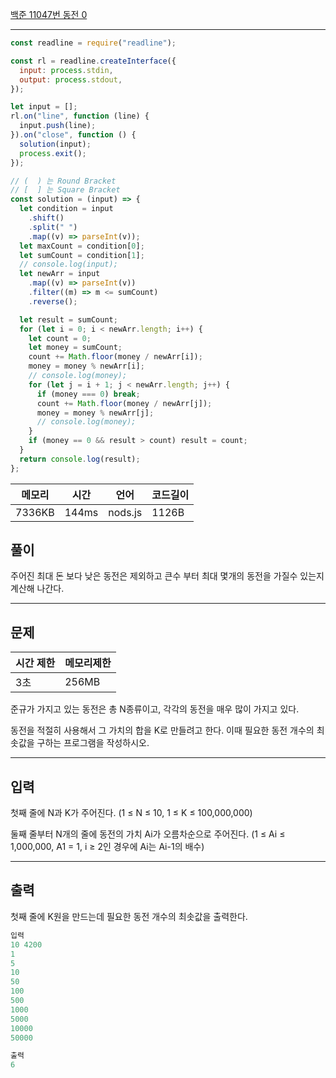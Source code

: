 [백준 11047번 동전 0](https://www.acmicpc.net/problem/11047)

---

```javascript
const readline = require("readline");

const rl = readline.createInterface({
  input: process.stdin,
  output: process.stdout,
});

let input = [];
rl.on("line", function (line) {
  input.push(line);
}).on("close", function () {
  solution(input);
  process.exit();
});

// (  ) 는 Round Bracket
// [  ] 는 Square Bracket
const solution = (input) => {
  let condition = input
    .shift()
    .split(" ")
    .map((v) => parseInt(v));
  let maxCount = condition[0];
  let sumCount = condition[1];
  // console.log(input);
  let newArr = input
    .map((v) => parseInt(v))
    .filter((m) => m <= sumCount)
    .reverse();

  let result = sumCount;
  for (let i = 0; i < newArr.length; i++) {
    let count = 0;
    let money = sumCount;
    count += Math.floor(money / newArr[i]);
    money = money % newArr[i];
    // console.log(money);
    for (let j = i + 1; j < newArr.length; j++) {
      if (money === 0) break;
      count += Math.floor(money / newArr[j]);
      money = money % newArr[j];
      // console.log(money);
    }
    if (money == 0 && result > count) result = count;
  }
  return console.log(result);
};
```

| 메모리 | 시간  | 언어    | 코드길이 |
| ------ | ----- | ------- | -------- |
| 7336KB | 144ms | nods.js | 1126B    |

## 풀이

주어진 최대 돈 보다 낮은 동전은 제외하고 큰수 부터 최대 몇개의 동전을 가질수 있는지 계산해 나간다.

---

## 문제

| 시간 제한 | 메모리제한 |
| --------- | ---------- |
| 3초       | 256MB      |

준규가 가지고 있는 동전은 총 N종류이고, 각각의 동전을 매우 많이 가지고 있다.

동전을 적절히 사용해서 그 가치의 합을 K로 만들려고 한다. 이때 필요한 동전 개수의 최솟값을 구하는 프로그램을 작성하시오.

---

## 입력

첫째 줄에 N과 K가 주어진다. (1 ≤ N ≤ 10, 1 ≤ K ≤ 100,000,000)

둘째 줄부터 N개의 줄에 동전의 가치 Ai가 오름차순으로 주어진다. (1 ≤ Ai ≤ 1,000,000, A1 = 1, i ≥ 2인 경우에 Ai는 Ai-1의 배수)

---

## 출력

첫째 줄에 K원을 만드는데 필요한 동전 개수의 최솟값을 출력한다.

```javascript
입력
10 4200
1
5
10
50
100
500
1000
5000
10000
50000

출력
6
```
